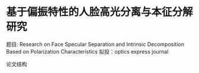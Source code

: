 
# 基于偏振特性的人脸高光分离与本征分解研究
题目: Research on Face Specular Separation and Intrinsic Decomposition Based on Polarization Characteristics
拟投：optics express journal


论文结构














